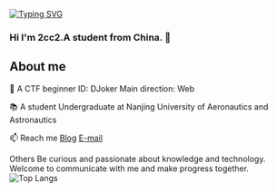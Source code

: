 [![Typing SVG](https://readme-typing-svg.demolab.com?font=Fira+Code&pause=1000&center=%E5%81%87&vCenter=%E5%81%87&repeat=%E7%9C%9F&random=%E5%81%87&width=435&lines=Love+Wins+All)](https://git.io/typing-svg)

### Hi I'm 2cc2.A student from China. 👋

<!--
**2cc2/2cc2** is a ✨ _special_ ✨ repository because its `README.md` (this file) appears on your GitHub profile.

Here are some ideas to get you started:

- 🔭 I’m currently working on ...
- 🌱 I’m currently learning ...
- 👯 I’m looking to collaborate on ...
- 🤔 I’m looking for help with ...
- 💬 Ask me about ...
- 📫 How to reach me: ...
- 😄 Pronouns: ...
- ⚡ Fun fact: ...
-->
About me
---
💬 A CTF beginner
ID: DJoker
Main direction: Web

📚 A student
Undergraduate at Nanjing University of Aeronautics and Astronautics

📫 Reach me
[Blog](https://2cc2.github.io/)
[E-mail](beibeiCao16@163.com)

Others
Be curious and passionate about knowledge and technology.
Welcome to communicate with me and make progress together.
![Top Langs](https://github-readme-stats.vercel.app/api/top-langs/?username=2cc2&layout=compact)


